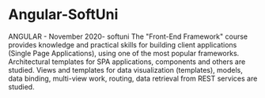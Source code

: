 # Angular-SoftUni
ANGULAR - November 2020- softuni
The "Front-End Framework" course provides knowledge and practical skills for building client applications (Single Page Applications), using one of the most popular frameworks. Architectural templates for SPA applications, components and others are studied. Views and templates for data visualization (templates), models, data binding, multi-view work, routing, data retrieval from REST services are studied.
